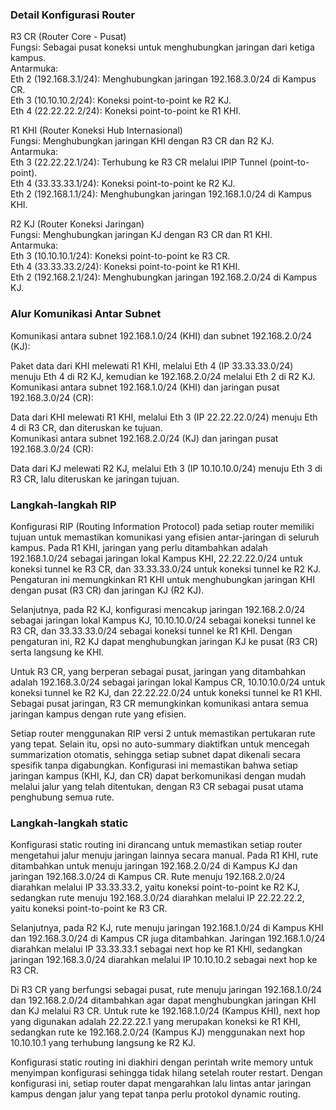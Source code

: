 ### Detail Konfigurasi Router

R3 CR (Router Core - Pusat) <br>
Fungsi: Sebagai pusat koneksi untuk menghubungkan jaringan dari ketiga kampus. <br>
Antarmuka: <br>
Eth 2 (192.168.3.1/24): Menghubungkan jaringan 192.168.3.0/24 di Kampus CR. <br>
Eth 3 (10.10.10.2/24): Koneksi point-to-point ke R2 KJ. <br>
Eth 4 (22.22.22.2/24): Koneksi point-to-point ke R1 KHI. <br>

R1 KHI (Router Koneksi Hub Internasional) <br>
Fungsi: Menghubungkan jaringan KHI dengan R3 CR dan R2 KJ. <br>
Antarmuka: <br>
Eth 3 (22.22.22.1/24): Terhubung ke R3 CR melalui IPIP Tunnel (point-to-point). <br>
Eth 4 (33.33.33.1/24): Koneksi point-to-point ke R2 KJ. <br>
Eth 2 (192.168.1.1/24): Menghubungkan jaringan 192.168.1.0/24 di Kampus KHI. <br>

R2 KJ (Router Koneksi Jaringan) <br>
Fungsi: Menghubungkan jaringan KJ dengan R3 CR dan R1 KHI. <br>
Antarmuka: <br>
Eth 3 (10.10.10.1/24): Koneksi point-to-point ke R3 CR. <br>
Eth 4 (33.33.33.2/24): Koneksi point-to-point ke R1 KHI. <br>
Eth 2 (192.168.2.1/24): Menghubungkan jaringan 192.168.2.0/24 di Kampus KJ. <br>

### Alur Komunikasi Antar Subnet <br>
Komunikasi antara subnet 192.168.1.0/24 (KHI) dan subnet 192.168.2.0/24 (KJ): <br>

Paket data dari KHI melewati R1 KHI, melalui Eth 4 (IP 33.33.33.0/24) menuju Eth 4 di R2 KJ, kemudian ke 192.168.2.0/24 melalui Eth 2 di R2 KJ. <br>
Komunikasi antara subnet 192.168.1.0/24 (KHI) dan jaringan pusat 192.168.3.0/24 (CR): <br>

Data dari KHI melewati R1 KHI, melalui Eth 3 (IP 22.22.22.0/24) menuju Eth 4 di R3 CR, dan diteruskan ke tujuan. <br>
Komunikasi antara subnet 192.168.2.0/24 (KJ) dan jaringan pusat 192.168.3.0/24 (CR): <br>

Data dari KJ melewati R2 KJ, melalui Eth 3 (IP 10.10.10.0/24) menuju Eth 3 di R3 CR, lalu diteruskan ke jaringan tujuan. <br>


### Langkah-langkah RIP <br>

Konfigurasi RIP (Routing Information Protocol) pada setiap router memiliki tujuan untuk memastikan komunikasi yang efisien antar-jaringan di seluruh kampus. 
Pada R1 KHI, jaringan yang perlu ditambahkan adalah 192.168.1.0/24 sebagai jaringan lokal Kampus KHI, 22.22.22.0/24 untuk koneksi tunnel ke R3 CR, dan 33.33.33.0/24 untuk koneksi tunnel ke R2 KJ. Pengaturan ini memungkinkan R1 KHI untuk menghubungkan jaringan KHI dengan pusat (R3 CR) dan jaringan KJ (R2 KJ). <br>

Selanjutnya, pada R2 KJ, konfigurasi mencakup jaringan 192.168.2.0/24 sebagai jaringan lokal Kampus KJ, 10.10.10.0/24 sebagai koneksi tunnel ke R3 CR, dan 33.33.33.0/24 sebagai koneksi tunnel ke R1 KHI. Dengan pengaturan ini, R2 KJ dapat menghubungkan jaringan KJ ke pusat (R3 CR) serta langsung ke KHI. <br>

Untuk R3 CR, yang berperan sebagai pusat, jaringan yang ditambahkan adalah 192.168.3.0/24 sebagai jaringan lokal Kampus CR, 10.10.10.0/24 untuk koneksi tunnel ke R2 KJ, dan 22.22.22.0/24 untuk koneksi tunnel ke R1 KHI. Sebagai pusat jaringan, R3 CR memungkinkan komunikasi antara semua jaringan kampus dengan rute yang efisien. <br>

Setiap router menggunakan RIP versi 2 untuk memastikan pertukaran rute yang tepat. Selain itu, opsi no auto-summary diaktifkan untuk mencegah summarization otomatis, sehingga setiap subnet dapat dikenali secara spesifik tanpa digabungkan. Konfigurasi ini memastikan bahwa setiap jaringan kampus (KHI, KJ, dan CR) dapat berkomunikasi dengan mudah melalui jalur yang telah ditentukan, dengan R3 CR sebagai pusat utama penghubung semua rute. <br>

### Langkah-langkah static <br>
Konfigurasi static routing ini dirancang untuk memastikan setiap router mengetahui jalur menuju jaringan lainnya secara manual. Pada R1 KHI, rute ditambahkan untuk menuju jaringan 192.168.2.0/24 di Kampus KJ dan jaringan 192.168.3.0/24 di Kampus CR. Rute menuju 192.168.2.0/24 diarahkan melalui IP 33.33.33.2, yaitu koneksi point-to-point ke R2 KJ, sedangkan rute menuju 192.168.3.0/24 diarahkan melalui IP 22.22.22.2, yaitu koneksi point-to-point ke R3 CR. <br>

Selanjutnya, pada R2 KJ, rute menuju jaringan 192.168.1.0/24 di Kampus KHI dan 192.168.3.0/24 di Kampus CR juga ditambahkan. Jaringan 192.168.1.0/24 diarahkan melalui IP 33.33.33.1 sebagai next hop ke R1 KHI, sedangkan jaringan 192.168.3.0/24 diarahkan melalui IP 10.10.10.2 sebagai next hop ke R3 CR. <br>

Di R3 CR yang berfungsi sebagai pusat, rute menuju jaringan 192.168.1.0/24 dan 192.168.2.0/24 ditambahkan agar dapat menghubungkan jaringan KHI dan KJ melalui R3 CR. Untuk rute ke 192.168.1.0/24 (Kampus KHI), next hop yang digunakan adalah 22.22.22.1 yang merupakan koneksi ke R1 KHI, sedangkan rute ke 192.168.2.0/24 (Kampus KJ) menggunakan next hop 10.10.10.1 yang terhubung langsung ke R2 KJ. <br>

Konfigurasi static routing ini diakhiri dengan perintah write memory untuk menyimpan konfigurasi sehingga tidak hilang setelah router restart. Dengan konfigurasi ini, setiap router dapat mengarahkan lalu lintas antar jaringan kampus dengan jalur yang tepat tanpa perlu protokol dynamic routing.






